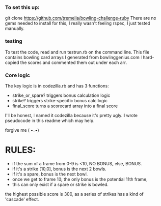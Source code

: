 ### To set this up: ###

git clone https://github.com/tremella/bowling-challenge-ruby
There are no gems needed to install for this, 
I really wasn't feeling rspec, I just tested manually.

### testing ###

To test the code, read and run testrun.rb on the command line.
This file contains bowling card arrays I generated from bowlinggenius.com
I hard-copied the scores and commented them out under each arr.

### Core logic ###

The key logic is in codezilla.rb and has 3 functions:

- strike_or_spare? triggers bonus calculation logic
- strike? triggers strike-specific bonus calc logic
- final_score turns a scorecard array into a final score

I'll be honest, I named it codezilla because it's pretty ugly.
I wrote pseudocode in this readme which may help.

forgive me  ( •_•)

# RULES:

- if the sum of a frame from 0-9 is <10, NO BONUS, else, BONUS.
- if it's a strike [10,0], bonus is the next 2 bowls.
- if it's a spare, bonus is the next bowl.
- once we get to frame 10, the only bonus is the potential 11th frame,
- this can only exist if a spare or strike is bowled.

 the highest possible score is 300, as a series of strikes 
 has a kind of 'cascade' effect.


